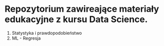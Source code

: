 # Repozytorium  zawireające materiały edukacyjne z kursu Data Science.

1. Statystyka i prawdopodobieństwo
2. ML - Regresja
